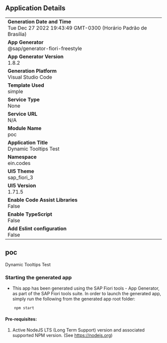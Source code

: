## Application Details
|               |
| ------------- |
|**Generation Date and Time**<br>Tue Dec 27 2022 19:43:49 GMT-0300 (Horário Padrão de Brasília)|
|**App Generator**<br>@sap/generator-fiori-freestyle|
|**App Generator Version**<br>1.8.2|
|**Generation Platform**<br>Visual Studio Code|
|**Template Used**<br>simple|
|**Service Type**<br>None|
|**Service URL**<br>N/A
|**Module Name**<br>poc|
|**Application Title**<br>Dynamic Tooltips Test|
|**Namespace**<br>ein.codes|
|**UI5 Theme**<br>sap_fiori_3|
|**UI5 Version**<br>1.71.5|
|**Enable Code Assist Libraries**<br>False|
|**Enable TypeScript**<br>False|
|**Add Eslint configuration**<br>False|

## poc

Dynamic Tooltips Test

### Starting the generated app

-   This app has been generated using the SAP Fiori tools - App Generator, as part of the SAP Fiori tools suite.  In order to launch the generated app, simply run the following from the generated app root folder:

```
    npm start
```

#### Pre-requisites:

1. Active NodeJS LTS (Long Term Support) version and associated supported NPM version.  (See https://nodejs.org)


